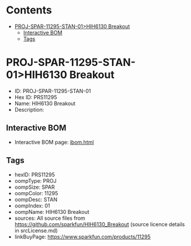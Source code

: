 



Contents
========

* [PROJ-SPAR-11295-STAN-01>HIH6130 Breakout](#proj-spar-11295-stan-01hih6130-breakout)
	* [Interactive BOM](#interactive-bom)
	* [Tags](#tags)

# PROJ-SPAR-11295-STAN-01>HIH6130 Breakout

- ID: PROJ-SPAR-11295-STAN-01
- Hex ID: PRS11295
- Name: HIH6130 Breakout
- Description: 

## Interactive BOM

- Interactive BOM page: [ibom.html](kicad/bom/ibom.html)

## Tags

- hexID: PRS11295
- oompType: PROJ
- oompSize: SPAR
- oompColor: 11295
- oompDesc: STAN
- oompIndex: 01
- oompName: HIH6130 Breakout
- sources: All source files from https://github.com/sparkfun/HIH6130_Breakout (source licence details in srcLicense.md)
- linkBuyPage: https://www.sparkfun.com/products/11295
